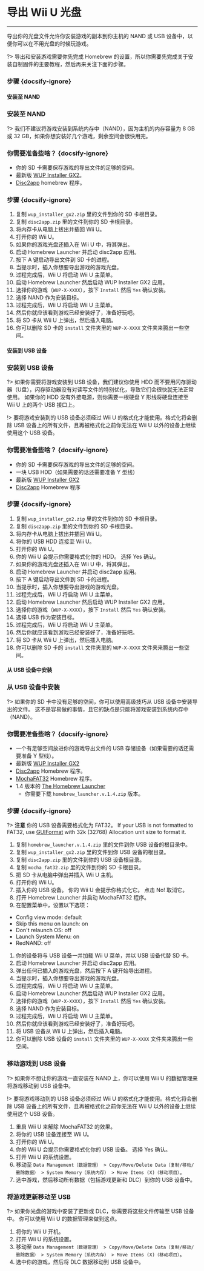 # 导出 Wii U 光盘
---
导出你的光盘文件允许你安装游戏的副本到你主机的 NAND 或 USB 设备中，以便你可以在不用光盘的时候玩游戏。

?> 导出和安装游戏需要你先完成 Homebrew 的设置，所以你需要先完成关于安装自制固件的主要教程，然后再来关注下面的步骤。

### 步骤 {docsify-ignore}

<!-- tabs:start -->

#### **安装至 NAND**

### 安装至 NAND

?> 我们不建议将游戏安装到系统内存中（NAND），因为主机的内存容量为 8 GB 或 32 GB，如果你想安装好几个游戏，剩余空间会很快用完。

### 你需要准备些啥？ {docsify-ignore}

- 你的 SD 卡需要保存游戏的导出文件的足够的空间。
- 最新版 [WUP Installer GX2](http://wiiubru.com/appstore/zips/wup_installer_gx2.zip)。
- [Disc2app](http://www.wiiubru.com/appstore/zips/disc2app.zip) homebrew 程序。

### 步骤 {docsify-ignore}

1. 复制 `wup_installer_gx2.zip` 里的文件到你的 SD 卡根目录。
1. 复制 `disc2app.zip` 里的文件到你的 SD 卡根目录。
1. 将内存卡从电脑上拔出并插回 Wii U。
1. 打开你的 Wii U。
1. 如果你的游戏光盘还插入在 Wii U 中，将其弹出。
1. 启动 Homebrew Launcher 并启动 disc2app 应用。
1. 按下 A 键启动导出文件到 SD 卡的进程。
1. 当提示时，插入你想要导出游戏的游戏光盘。
1. 过程完成后，Wii U 将启动 Wii U 主菜单。
1. 启动 Homebrew Launcher 然后启动 WUP Installer GX2 应用。
1. 选择你的游戏（`WUP-X-XXXX`），按下 `Install` 然后 `Yes` 确认安装。
1. 选择 NAND 作为安装目标。
1. 过程完成后，Wii U 将启动 Wii U 主菜单。
1. 然后你就应该看到游戏已经安装好了，准备好玩吧。
1. 将 SD 卡从 Wii U 上弹出，然后插入电脑。
1. 你可以删除 SD 卡的 `install` 文件夹里的 `WUP-X-XXXX` 文件夹来腾出一些空间。

#### **安装到 USB 设备**

### 安装到 USB 设备

?> 如果你需要将游戏安装到 USB 设备，我们建议你使用 HDD 而不要用闪存驱动器（U盘），闪存驱动器没有对读写文件的特别优化，导致它们会很快就无法正常使用。 如果你的 HDD 没有外接电源，则你需要一根硬盘 Y 形线将硬盘连接至 Wii U 上的两个 USB 接口上。

!> 要将游戏安装到的 USB 设备必须经过 Wii U 的格式化才能使用。格式化将会删除 USB 设备上的所有文件，且再被格式化之前你无法在 Wii U 以外的设备上继续使用这个 USB 设备。

### 你需要准备些啥？ {docsify-ignore}

- 你的 SD 卡需要保存游戏的导出文件的足够的空间。
- 一块 USB HDD（如果需要的话还需要准备 Y 型线）
- 最新版 [WUP Installer GX2](http://wiiubru.com/appstore/zips/wup_installer_gx2.zip)
- [Disc2app](http://www.wiiubru.com/appstore/zips/disc2app.zip) Homebrew 程序

### 步骤 {docsify-ignore}

1. 复制 `wup_installer_gx2.zip` 里的文件到你的 SD 卡根目录。
1. 复制 `disc2app.zip` 里的文件到你的 SD 卡根目录。
1. 将内存卡从电脑上拔出并插回 Wii U。
1. 将你的 USB HDD 连接至 Wii U。
1. 打开你的 Wii U。
1. 你的 Wii U 会提示你需要格式化你的 HDD。 选择 Yes 确认。
1. 如果你的游戏光盘还插入在 Wii U 中，将其弹出。
1. 启动 Homebrew Launcher 并启动 disc2app 应用。
1. 按下 A 键启动导出文件到 SD 卡的进程。
1. 当提示时，插入你想要导出游戏的游戏光盘。
1. 过程完成后，Wii U 将启动 Wii U 主菜单。
1. 启动 Homebrew Launcher 然后启动 WUP Installer GX2 应用。
1. 选择你的游戏（`WUP-X-XXXX`），按下 `Install` 然后 `Yes` 确认安装。
1. 选择 USB 作为安装目标。
1. 过程完成后，Wii U 将启动 Wii U 主菜单。
1. 然后你就应该看到游戏已经安装好了，准备好玩吧。
1. 将 SD 卡从 Wii U 上弹出，然后插入电脑。
1. 你可以删除 SD 卡的 `install` 文件夹里的 `WUP-X-XXXX` 文件夹来腾出一些空间。

#### **从 USB 设备中安装**

### 从 USB 设备中安装

?> 如果你的 SD 卡中没有足够的空间，你可以使用高级技巧从 USB 设备中安装导出的文件。 这不是容易做的事情，且它的缺点是只能将游戏安装到系统内存中（NAND）。

### 你需要准备些啥？ {docsify-ignore}

- 一个有足够空间放进你的游戏导出文件的 USB 存储设备（如果需要的话还需要准备 Y 型线）。
- 最新版 [WUP Installer GX2](http://wiiubru.com/appstore/zips/wup_installer_gx2.zip)
- [Disc2app](http://www.wiiubru.com/appstore/zips/disc2app.zip) Homebrew 程序。
- [MochaFAT32](https://www.wiiubru.com/appstore/zips/mocha_fat32.zip) Homebrew 程序。
- 1.4 版本的 [The Homebrew Launcher](https://github.com/dimok789/homebrew_launcher/releases/tag/1.4)
  - 你需要下载 `homebrew_launcher.v.1.4.zip` 版本。

### 步骤 {docsify-ignore}

?> **注意** 你的 USB 设备需要格式化为 FAT32。 If your USB is not formatted to FAT32, use [GUIFormat](https://web.archive.org/web/20200930150014/http://www.ridgecrop.demon.co.uk/guiformat.exe) with 32k (32768) Allocation unit size to format it.

1. 复制 `homebrew_launcher.v.1.4.zip` 里的文件到你 USB 设备的根目录中。
1. 复制 `wup_installer_gx2.zip` 里的文件到你 USB 设备的根目录。
1. 复制 `disc2app.zip` 里的文件到你的 USB 设备根目录。
1. 复制 `mocha_fat32.zip` 里的文件到你的 SD 卡根目录。
1. 把 SD 卡从电脑中弹出并插入 Wii U 主机。
1. 打开你的 Wii U。
1. 插入你的 USB 设备。 你的 Wii U 会提示你格式化它。 点击 No! 取消它。
1. 打开 Homebrew Launcher 并启动 MochaFAT32 程序。
1. 在配置菜单中，设置以下选项：
  - Config view mode: default
  - Skip this menu on launch: on
  - Don't relaunch OS: off
  - Launch System Menu: on
  - RedNAND: off
1. 你的设备将与 USB 设备一并加载 Wii U 菜单，并以 USB 设备代替 SD 卡。
1. 启动 Homebrew Launcher 并启动 disc2app 应用。
1. 弹出任何已插入的游戏光盘，然后按下 A 键开始导出进程。
1. 当提示时，插入你想要导出游戏的游戏光盘。
1. 过程完成后，Wii U 将启动 Wii U 主菜单。
1. 启动 Homebrew Launcher 然后启动 WUP Installer GX2 应用。
1. 选择你的游戏（`WUP-X-XXXX`），按下 `Install` 然后 `Yes` 确认安装。
1. 选择 NAND 作为安装目标。
1. 过程完成后，Wii U 将启动 Wii U 主菜单。
1. 然后你就应该看到游戏已经安装好了，准备好玩吧。
1. 将 USB 设备从 Wii U 上弹出，然后插入电脑。
2. 你可以删除 USB 设备的 `install` 文件夹里的 `WUP-X-XXXX` 文件夹来腾出一些空间。

<!-- tabs:end -->

### 移动游戏到 USB 设备

?> 如果你不想让你的游戏一直安装在 NAND 上，你可以使用 Wii U 的数据管理来将游戏移动到 USB 设备中。

!> 要将游戏移动到的 USB 设备必须经过 Wii U 的格式化才能使用。格式化将会删除 USB 设备上的所有文件，且再被格式化之前你无法在 Wii U 以外的设备上继续使用这个 USB 设备。

1. 重启 Wii U 来解除 MochaFAT32 的效果。
1. 将你的 USB 设备连接至 Wii U。
1. 打开你的 Wii U。
1. 你的 Wii U 会提示你需要格式化你的 USB 设备。 选择 Yes 确认。
1. 打开 Wii U 的系统设置。
1. 移动至 `Data Management（数据管理） > Copy/Move/Delete Data（复制/移动/删除数据） > System Memory（系统内存） > Move Items (X)（移动项目）`。
1. 选中游戏，然后移动所有数据（包括游戏更新和 DLC）到你的 USB 设备中。

### 将游戏更新移动至 USB

?> 如果你光盘的游戏中安装了更新或 DLC，你需要将这些文件传输至 USB 设备中。 你可以使用 Wii U 的数据管理来做到这点。

1. 将你的 Wii U 开机。
1. 打开 Wii U 的系统设置。
1. 移动至 `Data Management（数据管理） > Copy/Move/Delete Data（复制/移动/删除数据） > System Memory（系统内存） > Move Items (X)（移动项目）`。
1. 选中你的游戏，然后将 DLC 数据移动到 USB 设备中。